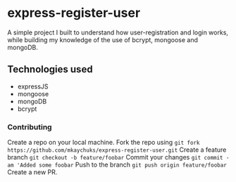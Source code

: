 # express-register-user

A simple project I built to understand how user-registration and login works, while building my knowledge of the use of bcrypt, mongoose and mongoDB.

## Technologies used

- expressJS
- mongoose
- mongoDB
- bcrypt

### Contributing

Create a repo on your local machine.
Fork the repo using `git fork https://github.com/mkaychuks/express-register-user.git`
Create a feature branch `git checkout -b feature/foobar`
Commit your changes `git commit -am 'Added some foobar`
Push to the branch `git push origin feature/foobar`
Create a new PR.
